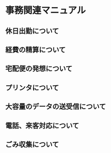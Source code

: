 # 事務関連マニュアル
## 休日出勤について
## 経費の精算について
## 宅配便の発想について
## プリンタについて
## 大容量のデータの送受信について
## 電話、来客対応について
## ごみ収集について
